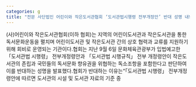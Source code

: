 ```yaml
---
categories: g
title: "전문 사단법인 어린이와 작은도서관협회 ‘도서관법시행령 전부개정안’ 반대 성명 내놔"
---
```

(사)어린이와 작은도서관협회(이하 협회)는 지역의 어린이도서관과 작은도서관을 통한 독서문화운동을 펼치며 어린이도서관 및 작은도서관 간의 상호 협력과 교류를 지원하기 위해 회비로 운영되는 기관이다.협회는 지난 9월 6일 문화체육관광부가 입법예고한 「도서관법 시행령」 전부개정령안과 「도서관법 시행규칙」 전부 개정령안이 작은도서관의 존립과 국민들의 독서문화 향유권을 위협하는 독소조항을 포함한다고 판단하여 이를 반대하는 성명을 발표했다.협회가 반대하는 이유는“「도서관법 시행령」 전부개정령안에 따르면 도서관의 시설 및 도서관 자료의 기준 중